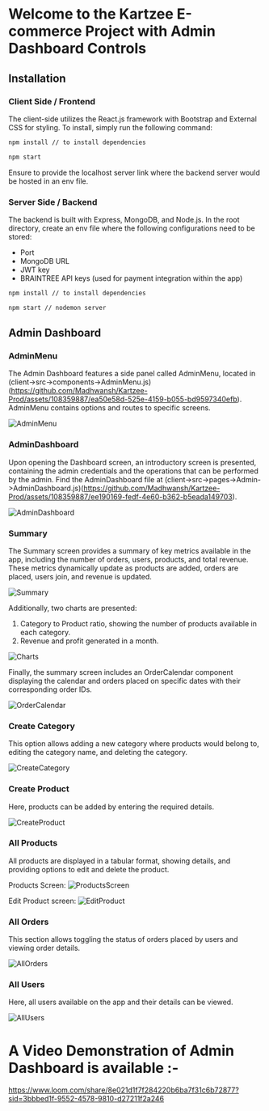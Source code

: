 # Welcome to the Kartzee E-commerce Project with Admin Dashboard Controls

## Installation

### Client Side / Frontend
The client-side utilizes the React.js framework with Bootstrap and External CSS for styling. To install, simply run the following command:
```bash
npm install // to install dependencies

npm start
```
Ensure to provide the localhost server link where the backend server would be hosted in an env file.

### Server Side / Backend
The backend is built with Express, MongoDB, and Node.js. In the root directory, create an env file where the following configurations need to be stored:
- Port
- MongoDB URL
- JWT key
- BRAINTREE API keys (used for payment integration within the app)

```bash
npm install // to install dependencies

npm start // nodemon server
```



## Admin Dashboard

### AdminMenu
The Admin Dashboard features a side panel called AdminMenu, located in (client->src->components->AdminMenu.js) (https://github.com/Madhwansh/Kartzee-Prod/assets/108359887/ea50e58d-525e-4159-b055-bd9597340efb). AdminMenu contains options and routes to specific screens.

![AdminMenu](https://github.com/Madhwansh/Kartzee-Prod/assets/108359887/ea50e58d-525e-4159-b055-bd9597340efb)

### AdminDashboard
Upon opening the Dashboard screen, an introductory screen is presented, containing the admin credentials and the operations that can be performed by the admin. Find the AdminDashboard file at (client->src->pages->Admin->AdminDashboard.js)(https://github.com/Madhwansh/Kartzee-Prod/assets/108359887/ee190169-fedf-4e60-b362-b5eada149703).

![AdminDashboard](https://github.com/Madhwansh/Kartzee-Prod/assets/108359887/ee190169-fedf-4e60-b362-b5eada149703)

### Summary
The Summary screen provides a summary of key metrics available in the app, including the number of orders, users, products, and total revenue. These metrics dynamically update as products are added, orders are placed, users join, and revenue is updated.

![Summary](https://github.com/Madhwansh/Kartzee-Prod/assets/108359887/b013a03e-ca49-4297-9834-b776f65c088b)

Additionally, two charts are presented:
1. Category to Product ratio, showing the number of products available in each category.
2. Revenue and profit generated in a month.

![Charts](https://github.com/Madhwansh/Kartzee-Prod/assets/108359887/20649cf2-e41c-482f-aefc-bee947ce0073)

Finally, the summary screen includes an OrderCalendar component displaying the calendar and orders placed on specific dates with their corresponding order IDs.

![OrderCalendar](https://github.com/Madhwansh/Kartzee-Prod/assets/108359887/55e5399c-7129-40cc-b2d8-d3e9949125f8)

### Create Category
This option allows adding a new category where products would belong to, editing the category name, and deleting the category.

![CreateCategory](https://github.com/Madhwansh/Kartzee-Prod/assets/108359887/90d3d479-dfe6-4e29-9441-2d0df4ab22e2)

### Create Product
Here, products can be added by entering the required details.

![CreateProduct](https://github.com/Madhwansh/Kartzee-Prod/assets/108359887/188ad785-1501-4992-a229-70e8d40d3459)

### All Products
All products are displayed in a tabular format, showing details, and providing options to edit and delete the product.

Products Screen:
![ProductsScreen](https://github.com/Madhwansh/Kartzee-Prod/assets/108359887/eb9b1054-fd01-44e1-8795-c672b50c2384)

Edit Product screen:
![EditProduct](https://github.com/Madhwansh/Kartzee-Prod/assets/108359887/c86ccae6-6d93-49f0-b702-2027b7241e3e)

### All Orders
This section allows toggling the status of orders placed by users and viewing order details.

![AllOrders](https://github.com/Madhwansh/Kartzee-Prod/assets/108359887/6e8329d4-b26b-4428-9592-61389deaab89)

### All Users
Here, all users available on the app and their details can be viewed.

![AllUsers](https://github.com/Madhwansh/Kartzee-Prod/assets/108359887/b655ae6d-10eb-41bd-8253-a27fd280503f)


# A Video Demonstration of Admin Dashboard is available :-
https://www.loom.com/share/8e021d1f7f284220b6ba7f31c6b72877?sid=3bbbed1f-9552-4578-9810-d27211f2a246

